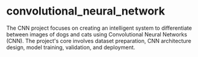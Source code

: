 # convolutional_neural_network
The CNN project focuses on creating an intelligent system to differentiate between images of dogs and cats using Convolutional Neural Networks (CNN). The project's core involves dataset preparation, CNN architecture design, model training, validation, and deployment.
